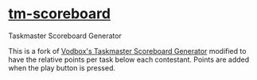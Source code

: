 # [tm-scoreboard](https://vodbox.github.io/tm-scoreboard/)
Taskmaster Scoreboard Generator

This is a fork of [Vodbox's Taskmaster Scoreboard Generator](https://vodbox.github.io/tm-scoreboard/) modified to have the relative points per task below each contestant. Points are added when the play button is pressed.
